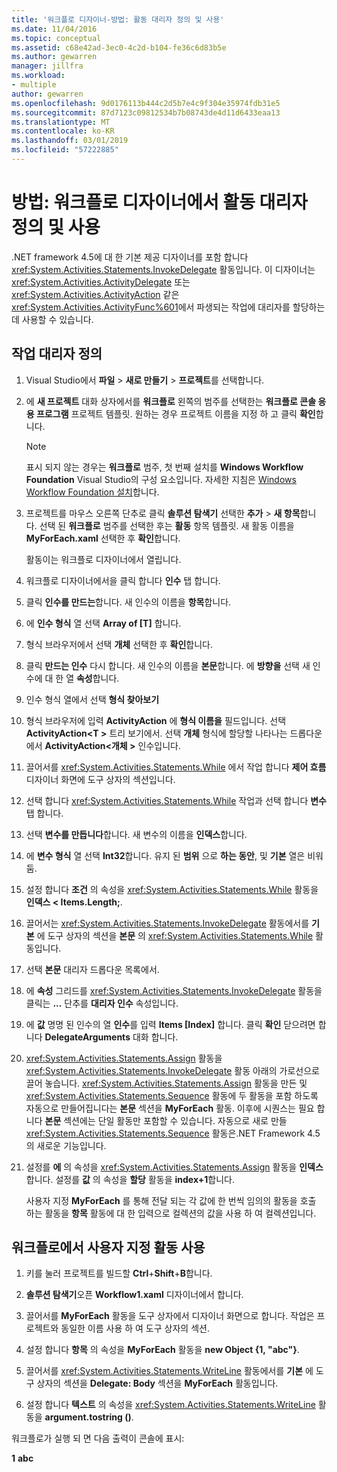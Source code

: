 ```yaml
---
title: '워크플로 디자이너-방법: 활동 대리자 정의 및 사용'
ms.date: 11/04/2016
ms.topic: conceptual
ms.assetid: c68e42ad-3ec0-4c2d-b104-fe36c6d83b5e
ms.author: gewarren
manager: jillfra
ms.workload:
- multiple
author: gewarren
ms.openlocfilehash: 9d0176113b444c2d5b7e4c9f304e35974fdb31e5
ms.sourcegitcommit: 87d7123c09812534b7b08743de4d11d6433eaa13
ms.translationtype: MT
ms.contentlocale: ko-KR
ms.lasthandoff: 03/01/2019
ms.locfileid: "57222885"
---
```

# <a name="how-to-define-and-consume-activity-delegates-in-the-workflow-designer"></a>방법: 워크플로 디자이너에서 활동 대리자 정의 및 사용

.NET framework 4.5에 대 한 기본 제공 디자이너를 포함 합니다 <xref:System.Activities.Statements.InvokeDelegate> 활동입니다. 이 디자이너는 <xref:System.Activities.ActivityDelegate> 또는 <xref:System.Activities.ActivityAction> 같은 <xref:System.Activities.ActivityFunc%601>에서 파생되는 작업에 대리자를 할당하는 데 사용할 수 있습니다.

## <a name="define-an-activity-delegate"></a>작업 대리자 정의

1. Visual Studio에서 **파일** > **새로 만들기** > **프로젝트**를 선택합니다.

2. 에 **새 프로젝트** 대화 상자에서를 **워크플로** 왼쪽의 범주를 선택한는 **워크플로 콘솔 응용 프로그램** 프로젝트 템플릿. 원하는 경우 프로젝트 이름을 지정 하 고 클릭 **확인**합니다.

   > [!NOTE]
   > 표시 되지 않는 경우는 **워크플로** 범주, 첫 번째 설치를 **Windows Workflow Foundation** Visual Studio의 구성 요소입니다. 자세한 지침은 [Windows Workflow Foundation 설치](developing-applications-with-the-workflow-designer.md#install-windows-workflow-foundation)합니다.

3. 프로젝트를 마우스 오른쪽 단추로 클릭 **솔루션 탐색기** 선택한 **추가** > **새 항목**합니다. 선택 된 **워크플로** 범주를 선택한 후는 **활동** 항목 템플릿. 새 활동 이름을 **MyForEach.xaml** 선택한 후 **확인**합니다.

   활동이는 워크플로 디자이너에서 열립니다.

4. 워크플로 디자이너에서을 클릭 합니다 **인수** 탭 합니다.

5. 클릭 **인수를 만드는**합니다. 새 인수의 이름을 **항목**합니다.

6. 에 **인수 형식** 열 선택 **Array of [T]** 합니다.

7. 형식 브라우저에서 선택 **개체** 선택한 후 **확인**합니다.

8. 클릭 **만드는 인수** 다시 합니다. 새 인수의 이름을 **본문**합니다. 에 **방향을** 선택 새 인수에 대 한 열 **속성**합니다.

9. 인수 형식 열에서 선택 **형식 찾아보기**

10. 형식 브라우저에 입력 **ActivityAction** 에 **형식 이름을** 필드입니다. 선택 **ActivityAction\<T >** 트리 보기에서. 선택 **개체** 형식에 할당할 나타나는 드롭다운에서 **ActivityAction\<개체 >** 인수입니다.

11. 끌어서를 <xref:System.Activities.Statements.While> 에서 작업 합니다 **제어 흐름** 디자이너 화면에 도구 상자의 섹션입니다.

12. 선택 합니다 <xref:System.Activities.Statements.While> 작업과 선택 합니다 **변수** 탭 합니다.

13. 선택 **변수를 만듭니다**합니다. 새 변수의 이름을 **인덱스**합니다.

14. 에 **변수 형식** 열 선택 **Int32**합니다. 유지 된 **범위** 으로 **하는 동안**, 및 **기본** 열은 비워 둠.

15. 설정 합니다 **조건** 의 속성을 <xref:System.Activities.Statements.While> 활동을 **인덱스 < Items.Length;**.

16. 끌어서는 <xref:System.Activities.Statements.InvokeDelegate> 활동에서를 **기본** 에 도구 상자의 섹션을 **본문** 의 <xref:System.Activities.Statements.While> 활동입니다.

17. 선택 **본문** 대리자 드롭다운 목록에서.

18. 에 **속성** 그리드를 <xref:System.Activities.Statements.InvokeDelegate> 활동을 클릭는 **...**  단추를 **대리자 인수** 속성입니다.

19. 에 **값** 명명 된 인수의 열 **인수**를 입력 **Items [Index]** 합니다. 클릭 **확인** 닫으려면 합니다 **DelegateArguments** 대화 합니다.

20. <xref:System.Activities.Statements.Assign> 활동을 <xref:System.Activities.Statements.InvokeDelegate> 활동 아래의 가로선으로 끌어 놓습니다. <xref:System.Activities.Statements.Assign> 활동을 만든 및 <xref:System.Activities.Statements.Sequence> 활동에 두 활동을 포함 하도록 자동으로 만들어집니다는 **본문** 섹션을 **MyForEach** 활동. 이후에 시퀀스는 필요 합니다 **본문** 섹션에는 단일 활동만 포함할 수 있습니다. 자동으로 새로 만들 <xref:System.Activities.Statements.Sequence> 활동은.NET Framework 4.5의 새로운 기능입니다.

21. 설정를 **에** 의 속성을 <xref:System.Activities.Statements.Assign> 활동을 **인덱스**합니다. 설정를 **값** 의 속성을 **할당** 활동을 **index+1**합니다.

    사용자 지정 **MyForEach** 를 통해 전달 되는 각 값에 한 번씩 임의의 활동을 호출 하는 활동을 **항목** 활동에 대 한 입력으로 컬렉션의 값을 사용 하 여 컬렉션입니다.

## <a name="use-the-custom-activity-in-a-workflow"></a>워크플로에서 사용자 지정 활동 사용

1.  키를 눌러 프로젝트를 빌드할 **Ctrl**+**Shift**+**B**합니다.

2.  **솔루션 탐색기**오픈 **Workflow1.xaml** 디자이너에서 합니다.

3.  끌어서를 **MyForEach** 활동을 도구 상자에서 디자이너 화면으로 합니다. 작업은 프로젝트와 동일한 이름 사용 하 여 도구 상자의 섹션.

4.  설정 합니다 **항목** 의 속성을 **MyForEach** 활동을 **new Object {1, "abc"}**.

5.  끌어서를 <xref:System.Activities.Statements.WriteLine> 활동에서를 **기본** 에 도구 상자의 섹션을 **Delegate: Body** 섹션을 **MyForEach** 활동입니다.

6.  설정 합니다 **텍스트** 의 속성을 <xref:System.Activities.Statements.WriteLine> 활동을 **argument.tostring ()**.

워크플로가 실행 되 면 다음 출력이 콘솔에 표시:

**1**
**abc**